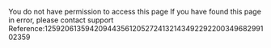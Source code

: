 You do not have permission to access this page If you have found this page in error, please contact support Reference:125920613594209443561205272413214349229220034968299102359